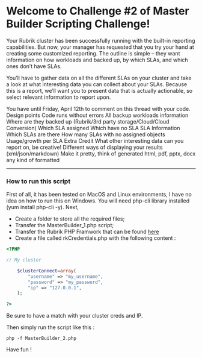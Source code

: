 # Welcome to Challenge #2 of Master Builder Scripting Challenge!
Your Rubrik cluster has been successfully running with the built-in reporting capabilities. But now, your manager has requested that you try your hand at creating some customized reporting. The outline is simple – they want information on how workloads and backed up, by which SLAs, and which ones don’t have SLAs.

You’ll have to gather data on all the different SLAs on your cluster and take a look at what interesting data you can collect about your SLAs. Because this is a report, we’ll want you to present data that is actually actionable, so select relevant information to report upon.

You have until Friday, April 12th to comment on this thread with your code.
Design points
Code runs without errors
All backup workloads information
Where are they backed up (Rubrik/3rd party storage/Cloud/Cloud Conversion)
Which SLA assigned
Which have no SLA
SLA Information
Which SLAs are there
How many SLAs with no assigned objects
Usage/growth per SLA
Extra Credit
What other interesting data can you report on, be creative!
Different ways of displaying your results (xml/json/markdown)
Make it pretty, think of generated html, pdf, pptx, docx any kind of formatted

---

### How to run this script

First of all, it has been tested on MacOS and Linux environments, I have no idea on how to run this on Windows. You will need php-cli library installed (yum install php-cli -y). Next, 

* Create a folder to store all the required files;
* Transfer the MasterBuilder_1.php script;
* Transfer the Rubrik PHP Framwork that can be found [here](https://github.com/flhoest/Rubrik/blob/master/rkFramework.php)
* Create a file called rkCredentials.php with the following content : 

```php
<?PHP

// My cluster

	$clusterConnect=array(
		"username" => "my_username",
		"password" => "my_password",
		"ip" => "127.0.0.1",
	);

?>
```

Be sure to have a match with your cluster creds and IP.

Then simply run the script like this : 

```
php -f MasterBuilder_2.php
```

Have fun !
